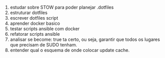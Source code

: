 1. estudar sobre STOW para poder planejar .dotfiles
2. estruturar dotfiles
3. escrever dotfiles script
4. aprender docker basico
5. testar scripts ansible com docker
6. refatorar scripts ansible
7. analisar se become: true ta certo, ou seja, garantir que todos os lugares que precisam de SUDO tenham.
8. entender qual o esquema de onde colocar update cache.

